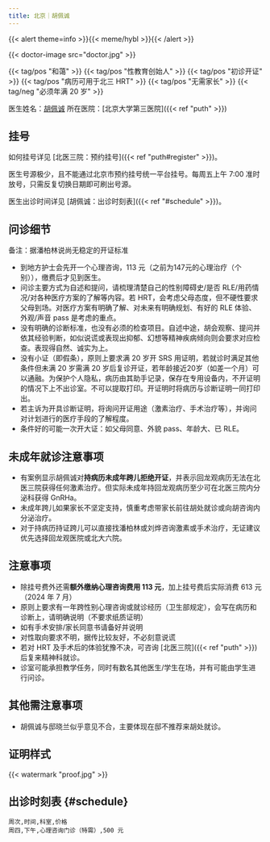 ```yaml
---
title: 北京｜胡佩诚
---
```


{{< alert theme=info >}}{{< meme/hybl >}}{{< /alert >}}

{{< doctor-image src="doctor.jpg" >}}

{{< tag/pos "和蔼" >}} {{< tag/pos "性教育创始人" >}} {{< tag/pos "初诊开证" >}} {{< tag/pos
"病历可用于北三 HRT" >}} {{< tag/pos "无需家长" >}} {{< tag/neg "必须年满 20 岁" >}}

医生姓名：[胡佩诚](https://www.haodf.com/doctor/12034.html) 所在医院：[北京大学第三医院]({{< ref
"puth" >}})

## 挂号

如何挂号详见 [北医三院：预约挂号]({{< ref "puth#register" >}})。

医生号源极少，且不能通过北京市预约挂号统一平台挂号。每周五上午 7:00 准时放号，只需反复切换日期即可刷出号源。

医生出诊时间详见 [胡佩诚：出诊时刻表]({{< ref "#schedule" >}})。

## 问诊细节

备注：据潘柏林说尚无稳定的开证标准

- 到地方护士会先开一个心理咨询，113 元（之前为147元的心理治疗（个别）），缴费后才见到医生。
- 问诊主要方式为自述和提问，请梳理清楚自己的性别障碍史/是否 RLE/用药情况/对各种医疗方案的了解等内容。若
  HRT，会考虑父母态度，但不硬性要求父母到场。对医疗方案有明确了解、对未来有明确规划、有好的 RLE 体验、外观/声音 pass 是考虑的重点。
- 没有明确的诊断标准，也没有必须的检查项目。自述中途，胡会观察、提问并依其经验判断，如似说谎或表现出抑郁、幻想等精神疾病倾向则会要求对应检查。表现得自然、诚实为上。
- 没有小证（即假条），原则上要求满 20 岁开 SRS 用证明，若就诊时满足其他条件但未满 20 岁需满 20
  岁后复诊开证，若年龄接近20岁（如差一个月）可以通融。为保护个人隐私，病历由其助手记录，保存在专用设备内，不开证明的情况下上不出诊室。不可以提取打印。开证明时将病历与诊断证明一同打印出。
- 若主诉为开具诊断证明，将询问开证用途（激素治疗、手术治疗等），并询问对计划进行的医疗手段的了解程度。
- 条件好的可能一次开大证：如父母同意、外貌 pass、年龄大、已 RLE。

## 未成年就诊注意事项

- 有案例显示胡佩诚对**持病历未成年跨儿拒绝开证**，并表示回龙观病历无法在北医三院获得任何激素治疗。但实际未成年持回龙观病历至少可在北医三院内分泌科获得
  GnRHa。
- 未成年跨儿如果家长不坚定支持，慎重考虑带家长前往胡处就诊或向胡咨询内分泌治疗。
- 对于持病历持证跨儿可以直接找潘柏林或刘烨咨询激素或手术治疗，无证建议优先选择回龙观医院或北大六院。

## 注意事项

- 除挂号费外还需**额外缴纳心理咨询费用 113 元**，加上挂号费后实际消费 613 元（2024 年 7 月）
- 原则上要求有一年跨性别心理咨询或就诊经历（卫生部规定），会写在病历和诊断上，请明确说明（不要求纸质证明）
- 如有手术安排/家长同意书请备好并说明
- 对性取向要求不明，据传比较友好，不必刻意说谎
- 若对 HRT 及手术后的体验犹豫不决，可咨询 [北医三院]({{< ref "puth" >}}) 后复来精神科就诊。
- 诊室可能承担教学任务，同时有数名其他医生/学生在场，并有可能由学生进行问诊。

## 其他需注意事项

- 胡佩诚与邸晓兰似乎意见不合，主要体现在邸不推荐来胡处就诊。

## 证明样式

{{< watermark "proof.jpg" >}}

## 出诊时刻表 {#schedule}

```csv
周次,时间,科室,价格
周四,下午,心理咨询门诊（特需）,500 元
```
